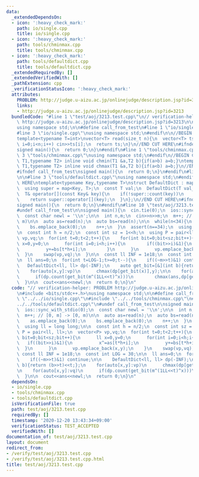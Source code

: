 ```yaml
---
data:
  _extendedDependsOn:
  - icon: ':heavy_check_mark:'
    path: io/single.cpp
    title: io/single.cpp
  - icon: ':heavy_check_mark:'
    path: tools/chminmax.cpp
    title: tools/chminmax.cpp
  - icon: ':heavy_check_mark:'
    path: tools/defaultdict.cpp
    title: tools/defaultdict.cpp
  _extendedRequiredBy: []
  _extendedVerifiedWith: []
  _pathExtension: cpp
  _verificationStatusIcon: ':heavy_check_mark:'
  attributes:
    PROBLEM: http://judge.u-aizu.ac.jp/onlinejudge/description.jsp?id=3213
    links:
    - http://judge.u-aizu.ac.jp/onlinejudge/description.jsp?id=3213
  bundledCode: "#line 1 \"test/aoj/3213.test.cpp\"\n// verification-helper: PROBLEM\
    \ http://judge.u-aizu.ac.jp/onlinejudge/description.jsp?id=3213\n\n#include <bits/stdc++.h>\n\
    using namespace std;\n\n#define call_from_test\n#line 1 \"io/single.cpp\"\n\n\
    #line 3 \"io/single.cpp\"\nusing namespace std;\n#endif\n\n//BEGIN CUT HERE\n\
    template<typename T=int>\nvector<T> read(size_t n){\n  vector<T> ts(n);\n  for(size_t\
    \ i=0;i<n;i++) cin>>ts[i];\n  return ts;\n}\n//END CUT HERE\n#ifndef call_from_test\n\
    signed main(){\n  return 0;\n}\n#endif\n#line 1 \"tools/chminmax.cpp\"\n\n#line\
    \ 3 \"tools/chminmax.cpp\"\nusing namespace std;\n#endif\n//BEGIN CUT HERE\ntemplate<typename\
    \ T1,typename T2> inline void chmin(T1 &a,T2 b){if(a>b) a=b;}\ntemplate<typename\
    \ T1,typename T2> inline void chmax(T1 &a,T2 b){if(a<b) a=b;}\n//END CUT HERE\n\
    #ifndef call_from_test\nsigned main(){\n  return 0;\n}\n#endif\n#line 1 \"tools/defaultdict.cpp\"\
    \n\n#line 3 \"tools/defaultdict.cpp\"\nusing namespace std;\n#endif\n//BEGIN CUT\
    \ HERE\ntemplate<typename Key,typename T>\nstruct DefaultDict : map<Key, T>{\n\
    \  using super = map<Key, T>;\n  const T val;\n  DefaultDict(T val_):val(val_){}\n\
    \  T& operator[](const Key& key){\n    if(!super::count(key))\n      super::operator[](key)=val;\n\
    \    return super::operator[](key);\n  }\n};\n//END CUT HERE\n#ifndef call_from_test\n\
    signed main(){\n  return 0;\n}\n#endif\n#line 10 \"test/aoj/3213.test.cpp\"\n\
    #undef call_from_test\n\nsigned main(){\n  cin.tie(0);\n  ios::sync_with_stdio(0);\n\
    \  const char newl = '\\n';\n\n  int n,m;\n  cin>>n>>m;\n  m++; // [0, m] -> [0,\
    \ m)\n\n  auto as=read(n);\n  auto bs=read(n);\n\n  while(n<34){\n    as.emplace_back(0);\n\
    \    bs.emplace_back(0);\n    n++;\n  }\n  assert(n==34);\n  using ll = long long;\n\
    \n  const int h = n/2;\n  const int sz = 1<<h;\n  using P = pair<ll, ll>;\n  vector<P>\
    \ vp,vq;\n  for(int t=0;t<2;t++){\n    for(int bit=0;bit<sz;bit++){\n      ll\
    \ x=0,y=0;\n      for(int i=0;i<h;i++){\n        if((bit>>i)&1){\n          x^=as[t*h+i];\n\
    \          y+=bs[t*h+i];\n        }\n      }\n      vp.emplace_back(x,y);\n  \
    \  }\n    swap(vp,vq);\n  }\n\n  const ll INF = 1e18;\n  const int LOG = 30;\n\
    \n  ll ans=0;\n  for(int t=LOG-1;t>=0;t--){\n    if((~m>>t)&1) continue;\n\n \
    \   DefaultDict<ll, ll> dp(-INF);\n    auto get_bit=[&](int b){return (b>>t)<<t;};\n\
    \    for(auto[x,y]:vp)\n      chmax(dp[get_bit(x)],y);\n\n    for(auto[x,y]:vq)\n\
    \      if(dp.count(get_bit(m^(1LL<<t)^x)))\n        chmax(ans,dp[get_bit(m^(1LL<<t)^x)]+y);\n\
    \  }\n\n  cout<<ans<<newl;\n  return 0;\n}\n"
  code: "// verification-helper: PROBLEM http://judge.u-aizu.ac.jp/onlinejudge/description.jsp?id=3213\n\
    \n#include <bits/stdc++.h>\nusing namespace std;\n\n#define call_from_test\n#include\
    \ \"../../io/single.cpp\"\n#include \"../../tools/chminmax.cpp\"\n#include \"\
    ../../tools/defaultdict.cpp\"\n#undef call_from_test\n\nsigned main(){\n  cin.tie(0);\n\
    \  ios::sync_with_stdio(0);\n  const char newl = '\\n';\n\n  int n,m;\n  cin>>n>>m;\n\
    \  m++; // [0, m] -> [0, m)\n\n  auto as=read(n);\n  auto bs=read(n);\n\n  while(n<34){\n\
    \    as.emplace_back(0);\n    bs.emplace_back(0);\n    n++;\n  }\n  assert(n==34);\n\
    \  using ll = long long;\n\n  const int h = n/2;\n  const int sz = 1<<h;\n  using\
    \ P = pair<ll, ll>;\n  vector<P> vp,vq;\n  for(int t=0;t<2;t++){\n    for(int\
    \ bit=0;bit<sz;bit++){\n      ll x=0,y=0;\n      for(int i=0;i<h;i++){\n     \
    \   if((bit>>i)&1){\n          x^=as[t*h+i];\n          y+=bs[t*h+i];\n      \
    \  }\n      }\n      vp.emplace_back(x,y);\n    }\n    swap(vp,vq);\n  }\n\n \
    \ const ll INF = 1e18;\n  const int LOG = 30;\n\n  ll ans=0;\n  for(int t=LOG-1;t>=0;t--){\n\
    \    if((~m>>t)&1) continue;\n\n    DefaultDict<ll, ll> dp(-INF);\n    auto get_bit=[&](int\
    \ b){return (b>>t)<<t;};\n    for(auto[x,y]:vp)\n      chmax(dp[get_bit(x)],y);\n\
    \n    for(auto[x,y]:vq)\n      if(dp.count(get_bit(m^(1LL<<t)^x)))\n        chmax(ans,dp[get_bit(m^(1LL<<t)^x)]+y);\n\
    \  }\n\n  cout<<ans<<newl;\n  return 0;\n}\n"
  dependsOn:
  - io/single.cpp
  - tools/chminmax.cpp
  - tools/defaultdict.cpp
  isVerificationFile: true
  path: test/aoj/3213.test.cpp
  requiredBy: []
  timestamp: '2020-12-20 13:43:34+09:00'
  verificationStatus: TEST_ACCEPTED
  verifiedWith: []
documentation_of: test/aoj/3213.test.cpp
layout: document
redirect_from:
- /verify/test/aoj/3213.test.cpp
- /verify/test/aoj/3213.test.cpp.html
title: test/aoj/3213.test.cpp
---
```

